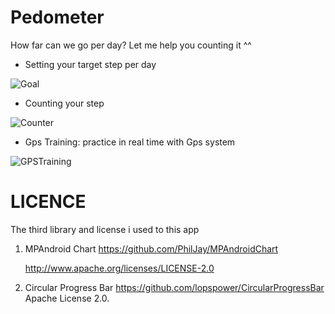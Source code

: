# Pedometer
How far can we go per day? Let me help you counting it ^^

- Setting your target step per day

![Goal](https://user-images.githubusercontent.com/80594990/190896900-cd1e7d51-d0dd-4459-9d2a-8e87f8621f65.png)


- Counting your step

 ![Counter](https://user-images.githubusercontent.com/80594990/190896916-49384115-f337-42a0-9745-9afc5f4302b3.png)


- Gps Training: practice in real time with Gps system

![GPSTraining](https://user-images.githubusercontent.com/80594990/190896921-ae8db8cc-bcd5-4cd7-8ce1-7346dc2aef78.png)

# LICENCE

The third library and license i used to this app
1) MPAndroid Chart
   https://github.com/PhilJay/MPAndroidChart
   
   http://www.apache.org/licenses/LICENSE-2.0
2) Circular Progress Bar
   https://github.com/lopspower/CircularProgressBar
   Apache License 2.0.
